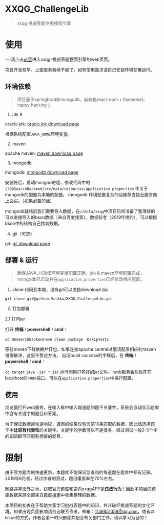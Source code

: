 # XXQG_ChallengeLib

> xxqg 挑战答题专用搜索引擎

# 使用

~~请点击[这里](http://129.204.216.249:4000/main)进入xxqg-挑战答题搜索引擎的web页面。

项目开发较早，上面服务器续不起了。如有使用需求请自己安装环境部署运行。

## 环境依赖

> 项目基于springboot和mongodb，前端是react-dom + thymeleaf。happy hacking ;)

1. jdk 8

oracle jdk: [oracle jdk download page](https://www.oracle.com/cn/java/technologies/javase/javase-jdk8-downloads.html)

根据系统配置`JAVA_HOME`环境变量。

2. maven

apache maven: [maven download page](https://maven.apache.org/download.cgi)

3. mongodb

mongodb: [mongodb download page](https://www.mongodb.com/try/download/community)

安装好后，启动mongod进程，修改代码中的 `//QGSearchBackend/src/main/resources/application.properties` 中关于mongodb的配置为本地的配置。
mongodb 环境配置复杂的话推荐直接云服务商上面买。（如果必要的话）

mongodb就绪后我们需要导入数据，在`//data/xxqg`中项目已经准备了整理好的可以直接导入的bson数据（来自百度搜索）。数据较老（2019年找的），可以根据bson中的结构自己找新数据。

4. git（可选）

git: [git download page](https://git-scm.com/downloads)

## 部署 & 运行

> 确保JAVA_HOME环境变量配置正确，jdk & maven环境配置完成，mongodb已启动并在`application.properties`已经修改相应配置。

1. clone 代码到本地，没有git可以直接download zip

`git clone git@github:Vaskka/XXQG_ChallengeLib.git`

2. 打包部署

2.1 打包jar
  
打开 **终端** / **powershell** / **cmd**： 

`cd QGSearchBackend`
`mvn clean package -DskipTests`

等待maven下载依赖并打包，如果连接apache central过慢请配置相应的maven镜像解决，这里不赘述方法。
出现build success的字样后，在 **终端** / **powershell** / **cmd**： 

`cd target`
`java -jar *.jar`
运行刚刚打包好的jar文件。
web服务会启动在在localhost的`4000`端口，可以在`application.properties`中进行配置。

## 使用

浏览器打开web服务，在输入框中输入每道题的题干关键字，系统会自动显示题库中含有关键字的题目和答案。

为了保证数据的快速响应，返回的结果仅包含前10条匹配的数据，因此请选择题干中**比较有代表性**的关键字。关键字的字数可以不是很多，经过测试一般2-3个字的词语即可匹配到想要的题目。

# 限制

由于官方题库的快速更新，本题库不能保证您查询的每道题在题库中都有记录。2019年8月初，经过作者的测试，题目覆盖率在70%左右。

网络并非法外之地，窃取官方题库和逆向xxqgAPP是**违法行为**！因此本项目的题库数据来源全部来自[百度搜索](https://www.baidu.com/s?wd=%E6%8C%91%E6%88%98%E7%AD%94%E9%A2%98%E9%A2%98%E5%BA%93)中收集整理的数据。

本项目的初衷在于帮助大家学习挑战答题中的知识，并非破坏挑战答题的文化环境。如果出现负面影响请务必联系作者，邮箱：1139851358@qq.com，或者以issue的方式，作者会第一时间删除并配合有关部门工作。请以学习为目的！
